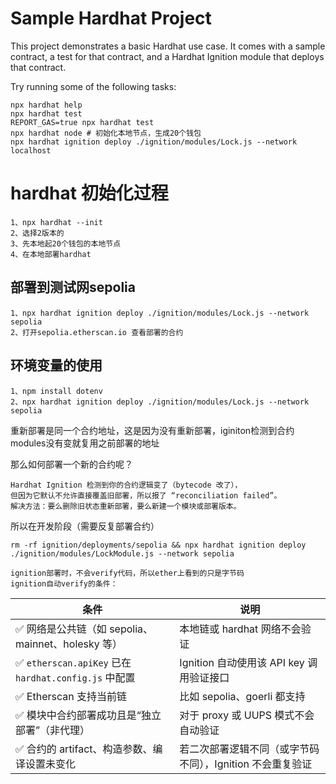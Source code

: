 # Sample Hardhat Project

This project demonstrates a basic Hardhat use case. It comes with a sample contract, a test for that contract, and a Hardhat Ignition module that deploys that contract.

Try running some of the following tasks:

```shell
npx hardhat help
npx hardhat test
REPORT_GAS=true npx hardhat test
npx hardhat node # 初始化本地节点，生成20个钱包
npx hardhat ignition deploy ./ignition/modules/Lock.js --network localhost
```
# hardhat 初始化过程
    1、npx hardhat --init
    2、选择2版本的
    3、先本地起20个钱包的本地节点
    4、在本地部署hardhat
## 部署到测试网sepolia
    1、npx hardhat ignition deploy ./ignition/modules/Lock.js --network sepolia
    2、打开sepolia.etherscan.io 查看部署的合约

## 环境变量的使用
    1、npm install dotenv
    2、npx hardhat ignition deploy ./ignition/modules/Lock.js --network sepolia
重新部署是同一个合约地址，这是因为没有重新部署，iginiton检测到合约modules没有变就复用之前部署的地址

那么如何部署一个新的合约呢？

    Hardhat Ignition 检测到你的合约逻辑变了（bytecode 改了），
    但因为它默认不允许直接覆盖旧部署，所以报了 “reconciliation failed”。
    解决方法：要么删除旧状态重新部署，要么新建一个模块或部署版本。

所以在开发阶段（需要反复部署合约）
    
    rm -rf ignition/deployments/sepolia && npx hardhat ignition deploy ./ignition/modules/LockModule.js --network sepolia

    ignition部署时，不会verify代码，所以ether上看到的只是字节码
    ignition自动verify的条件：
| 条件                                              | 说明                                |
| ----------------------------------------------- | --------------------------------- |
| ✅ 网络是公共链（如 sepolia、mainnet、holesky 等）           | 本地链或 hardhat 网络不会验证               |
| ✅ `etherscan.apiKey` 已在 `hardhat.config.js` 中配置 | Ignition 自动使用该 API key 调用验证接口     |
| ✅ Etherscan 支持当前链                               | 比如 sepolia、goerli 都支持             |
| ✅ 模块中合约部署成功且是“独立部署”（非代理）                        | 对于 proxy 或 UUPS 模式不会自动验证          |
| ✅ 合约的 artifact、构造参数、编译设置未变化                     | 若二次部署逻辑不同（或字节码不同），Ignition 不会重复验证 |
